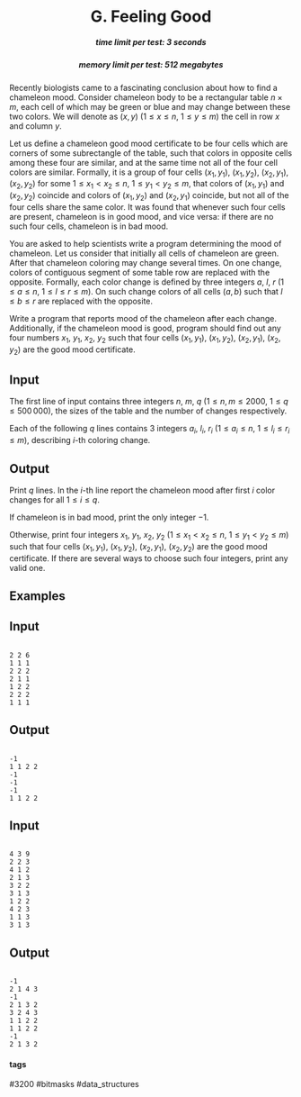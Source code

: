 <h1 style='text-align: center;'> G. Feeling Good</h1>

<h5 style='text-align: center;'>time limit per test: 3 seconds</h5>
<h5 style='text-align: center;'>memory limit per test: 512 megabytes</h5>

Recently biologists came to a fascinating conclusion about how to find a chameleon mood. Consider chameleon body to be a rectangular table $n \times m$, each cell of which may be green or blue and may change between these two colors. We will denote as $(x, y)$ ($1 \leq x \leq n$, $1 \leq y \leq m$) the cell in row $x$ and column $y$.

Let us define a chameleon good mood certificate to be four cells which are corners of some subrectangle of the table, such that colors in opposite cells among these four are similar, and at the same time not all of the four cell colors are similar. Formally, it is a group of four cells $(x_1, y_1)$, $(x_1, y_2)$, $(x_2, y_1)$, $(x_2, y_2)$ for some $1 \leq x_1 < x_2 \leq n$, $1 \leq y_1 < y_2 \leq m$, that colors of $(x_1, y_1)$ and $(x_2, y_2)$ coincide and colors of $(x_1, y_2)$ and $(x_2, y_1)$ coincide, but not all of the four cells share the same color. It was found that whenever such four cells are present, chameleon is in good mood, and vice versa: if there are no such four cells, chameleon is in bad mood.

You are asked to help scientists write a program determining the mood of chameleon. Let us consider that initially all cells of chameleon are green. After that chameleon coloring may change several times. On one change, colors of contiguous segment of some table row are replaced with the opposite. Formally, each color change is defined by three integers $a$, $l$, $r$ ($1 \leq a \leq n$, $1 \leq l \leq r \leq m$). On such change colors of all cells $(a, b)$ such that $l \leq b \leq r$ are replaced with the opposite.

Write a program that reports mood of the chameleon after each change. Additionally, if the chameleon mood is good, program should find out any four numbers $x_1$, $y_1$, $x_2$, $y_2$ such that four cells $(x_1, y_1)$, $(x_1, y_2)$, $(x_2, y_1)$, $(x_2, y_2)$ are the good mood certificate.

## Input

The first line of input contains three integers $n$, $m$, $q$ ($1 \leq n, m \leq 2000$, $1 \leq q \leq 500\,000$), the sizes of the table and the number of changes respectively. 

Each of the following $q$ lines contains 3 integers $a_i$, $l_i$, $r_i$ ($1 \leq a_i \leq n$, $1 \leq l_i \leq r_i \leq m$), describing $i$-th coloring change.

## Output

Print $q$ lines. In the $i$-th line report the chameleon mood after first $i$ color changes for all $1 \leq i \leq q$.

If chameleon is in bad mood, print the only integer $-1$.

Otherwise, print four integers $x_1$, $y_1$, $x_2$, $y_2$ ($1 \leq x_1 < x_2 \leq n$, $1 \leq y_1 < y_2 \leq m$) such that four cells $(x_1, y_1)$, $(x_1, y_2)$, $(x_2, y_1)$, $(x_2, y_2)$ are the good mood certificate. If there are several ways to choose such four integers, print any valid one.

## Examples

## Input


```

2 2 6
1 1 1
2 2 2
2 1 1
1 2 2
2 2 2
1 1 1

```
## Output


```

-1
1 1 2 2
-1
-1
-1
1 1 2 2

```
## Input


```

4 3 9
2 2 3
4 1 2
2 1 3
3 2 2
3 1 3
1 2 2
4 2 3
1 1 3
3 1 3

```
## Output


```

-1
2 1 4 3
-1
2 1 3 2
3 2 4 3
1 1 2 2
1 1 2 2
-1
2 1 3 2

```


#### tags 

#3200 #bitmasks #data_structures 